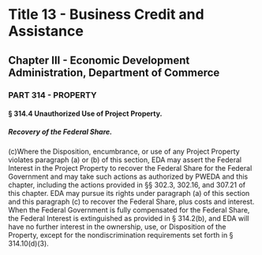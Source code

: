 
# Title 13 - Business Credit and Assistance
## Chapter III - Economic Development Administration, Department of Commerce
### PART 314 - PROPERTY
#### § 314.4 Unauthorized Use of Project Property.
##### Recovery of the Federal Share.

(c)Where the Disposition, encumbrance, or use of any Project Property violates paragraph (a) or (b) of this section, EDA may assert the Federal Interest in the Project Property to recover the Federal Share for the Federal Government and may take such actions as authorized by PWEDA and this chapter, including the actions provided in §§ 302.3, 302.16, and 307.21 of this chapter. EDA may pursue its rights under paragraph (a) of this section and this paragraph (c) to recover the Federal Share, plus costs and interest. When the Federal Government is fully compensated for the Federal Share, the Federal Interest is extinguished as provided in § 314.2(b), and EDA will have no further interest in the ownership, use, or Disposition of the Property, except for the nondiscrimination requirements set forth in § 314.10(d)(3).
